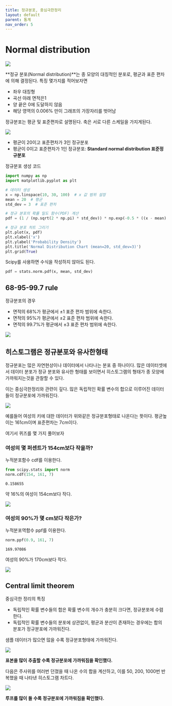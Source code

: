 ```yaml
---
title: 정규분포, 중심극한정리
layout: default
parent: 통계
nav_order: 5
---
```


# Normal distribution

![](../../assets/images/statistics/normaldi.png)

**정규 분포(Normal distribution)**는 종 모양의 대칭적인 분포로, 평균과 표준 편차에 의해 결정된다. 특징 몇가지를 적어보자면

* 좌우 대칭형
* 곡선 아래 면적은1
* 양 끝은 0에 도달하지 않음
* 해당 영역의 0.006% 만이 그래프의 가장자리를 벗어남



정규분포는 평균 및 표준편차로 설명된다. 축은 서로 다른 스케일을 가지게된다.

![](../../assets/images/statistics/two_nd.png)

* 평균이 20이고 표준편차가 3인 정규분포
* 평균이 0이고 표준편차가 1인 정규분포: **Standard normal distribution 표준정규분포**



정규분포 생성 코드

```python
import numpy as np
import matplotlib.pyplot as plt

# 데이터 생성
x = np.linspace(10, 30, 100)  # x 값 범위 설정
mean = 20  # 평균
std_dev = 3  # 표준 편차

# 정규 분포의 확률 밀도 함수(PDF) 계산
pdf = (1 / (np.sqrt(2 * np.pi) * std_dev)) * np.exp(-0.5 * ((x - mean) / std_dev) ** 2)

# 정규 분포 차트 그리기
plt.plot(x, pdf)
plt.xlabel('x')
plt.ylabel('Probability Density')
plt.title('Normal Distribution Chart (mean=20, std_dev=3)')
plt.grid(True)
```

Scipy를 사용하면 수식을 작성하지 않아도 된다.

```python
pdf = stats.norm.pdf(x, mean, std_dev)
```



## 68-95-99.7 rule

정규분포의 경우 

* 면적의 68%가 평균에서 ±1 표준 편차 범위에 속한다.
* 면적의 95%가 평균에서 ±2 표준 편차 범위에 속한다.
* 면적의 99.7%가 평균에서 ±3 표준 편차 범위에 속한다.

![](../../assets/images/statistics/ndrule.png)



## 히스토그램은 정규분포와 유사한형태

정규분포는 많은 자연현상이나 데이터에서 나타나는 분포 중 하나이다. 많은 데이터셋에서 데이터 분포가 정규 분포와 유사한 형태를 보이면서 히스토그램의 형태가 종 모양에 가까워지는것을 관찰할 수 있다. 

이는 중심극한정리와 관련이 깊다. 많은 독립적인 확률 변수의 합으로 이루어진 데이터들이 정규분포에 가까워진다.

![](../../assets/images/statistics/nd_ex.png)

예를들어 여성의 키에 대한 데이터가 위와같은 정규분포형태로 나온다는 뜻이다. 평균높이는 161cm이며 표준편차는 7cm이다.



여기서 퀴즈를 몇 가지 풀어보자

### 여성의 몇 퍼센트가 154cm보다 작을까?

누적분포함수 cdf를 이용한다.

```python
from scipy.stats import norm
norm.cdf(154, 161, 7)
```

```
0.158655
```

약 16%의 여성이 154cm보다 작다.

![](../../assets/images/statistics/nd_ex_q1.png)



### 여성의 90%가 몇 cm보다 작은가?

누적분포역함수 ppf를 이용한다.

```python
norm.ppf(0.9, 161, 7)
```

```
169.97086
```

여성의 90%가 170cm보다 작다.

![](../../assets/images/statistics/nd_ex_q2.png)





## Central limit theorem

중심극한 정리의 특징

* 독립적인 확률 변수들의 합은 확률 변수의 개수가 충분히 크다면, 정규분포에 수렴한다.
* 독립적인 확률 변수들의 분포에 상관없이, 평균과 분산이 존재하는 경우에는 합의 분포가 정규분포에 가까워진다.



샘플 데이터가 많으면 많을 수록 정규분포형태에 가까워진다.

![](../../assets/images/statistics/nd_samples.png)

**표본을 많이 추출할 수록 정규분포에 가까워짐을 확인했다.**





다음은 주사위를 여러번 던졌을 때 나온 수의 합을 계산하고, 이를 50, 200, 1000번 반복했을 때 나타낸 히스토그램 차트다. 

![](../../assets/images/statistics/nd_cent.png)

**루프를 많이 돌 수록 정규분포에 가까워짐을 확인했다.**